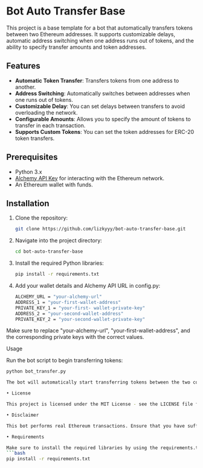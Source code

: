 # Bot Auto Transfer Base

This project is a base template for a bot that automatically transfers tokens between two Ethereum addresses. It supports customizable delays, automatic address switching when one address runs out of tokens, and the ability to specify transfer amounts and token addresses.

## Features

- **Automatic Token Transfer**: Transfers tokens from one address to another.
- **Address Switching**: Automatically switches between addresses when one runs out of tokens.
- **Customizable Delay**: You can set delays between transfers to avoid overloading the network.
- **Configurable Amounts**: Allows you to specify the amount of tokens to transfer in each transaction.
- **Supports Custom Tokens**: You can set the token addresses for ERC-20 token transfers.

## Prerequisites

- Python 3.x
- [Alchemy API Key](https://www.alchemy.com) for interacting with the Ethereum network.
- An Ethereum wallet with funds.

## Installation

1. Clone the repository:
   ```bash
   git clone https://github.com/lizkyyy/bot-auto-transfer-base.git

2. Navigate into the project directory:
   ```bash
   cd bot-auto-transfer-base


3. Install the required Python libraries:
   ```bash
   pip install -r requirements.txt


4. Add your wallet details and Alchemy API URL in config.py:
   ```bash
   ALCHEMY_URL = "your-alchemy-url"
   ADDRESS_1 = "your-first-wallet-address"
   PRIVATE_KEY_1 = "your-first- wallet-private-key"
   ADDRESS_2 = "your-second-wallet-address"
   PRIVATE_KEY_2 = "your-second-wallet-private-key"

Make sure to replace "your-alchemy-url", "your-first-wallet-address", and the corresponding private keys with the correct values.

Usage

Run the bot script to begin transferring tokens:
   ```bash
   python bot_transfer.py

The bot will automatically start transferring tokens between the two configured addresses, with custom delays and transfer amounts.

• License

This project is licensed under the MIT License - see the LICENSE file for details.

• Disclaimer

This bot performs real Ethereum transactions. Ensure that you have sufficient funds in your wallet to cover transaction fees, and use it responsibly to avoid any unintended transfers or loss of funds.

• Requirements

Make sure to install the required libraries by using the requirements.txt file. Run the following command in the project directory:
   ```bash
   pip install -r requirements.txt

